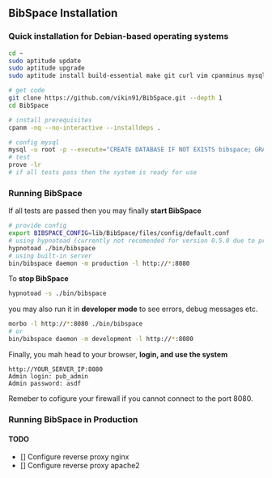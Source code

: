 
## BibSpace Installation ##


### Quick installation for Debian-based operating systems ###
```bash
cd ~
sudo aptitude update
sudo aptitude upgrade
sudo aptitude install build-essential make git curl vim cpanminus mysql-server mysql-client libssl-dev bibtex2html libbtparse-dev libdbd-mysql-perl

# get code
git clone https://github.com/vikin91/BibSpace.git --depth 1
cd BibSpace

# install prerequisites
cpanm -nq --no-interactive --installdeps .

# config mysql
mysql -u root -p --execute="CREATE DATABASE IF NOT EXISTS bibspace; GRANT ALL PRIVILEGES ON bibspace.* TO 'bibspace_user'@'localhost' IDENTIFIED BY 'passw00rd'; FLUSH PRIVILEGES;"
# test
prove -lr
# if all tests pass then the system is ready for use
```


### Running BibSpace ###

If all tests are passed then you may finally **start BibSpace**

```bash
# provide config
export BIBSPACE_CONFIG=lib/BibSpace/files/config/default.conf
# using hypnotoad (currently not recomended for version 0.5.0 due to prefork)
hypnotoad ./bin/bibspace
# using built-in server
bin/bibspace daemon -m production -l http://*:8080
```

To **stop BibSpace**
```bash
hypnotoad -s ./bin/bibspace
```


you may also run it in **developer mode** to see errors, debug messages etc.
```bash
morbo -l http://*:8080 ./bin/bibspace
# or
bin/bibspace daemon -m development -l http://*:8080
```


Finally, you mah head to your browser, **login, and use the system**
```
http://YOUR_SERVER_IP:8080
Admin login: pub_admin
Admin password: asdf
```
Remeber to cofigure your firewall if you cannot connect to the port 8080.

### Running BibSpace in Production ###

#### TODO ####
- [] Configure reverse proxy nginx
- [] Configure reverse proxy apache2




